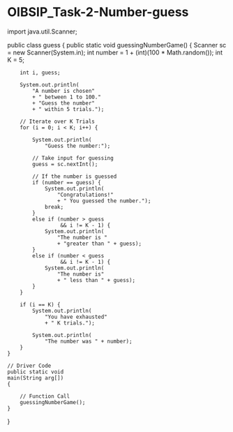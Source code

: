 # OIBSIP_Task-2-Number-guess
import java.util.Scanner;
 
public class guess {
    public static void
    guessingNumberGame()
    {
        Scanner sc = new Scanner(System.in);
        int number = 1 + (int)(100
                               * Math.random());
        int K = 5;
 
        int i, guess;
 
        System.out.println(
            "A number is chosen"
            + " between 1 to 100."
            + "Guess the number"
            + " within 5 trials.");
 
        // Iterate over K Trials
        for (i = 0; i < K; i++) {
 
            System.out.println(
                "Guess the number:");
 
            // Take input for guessing
            guess = sc.nextInt();
 
            // If the number is guessed
            if (number == guess) {
                System.out.println(
                    "Congratulations!"
                    + " You guessed the number.");
                break;
            }
            else if (number > guess
                     && i != K - 1) {
                System.out.println(
                    "The number is "
                    + "greater than " + guess);
            }
            else if (number < guess
                     && i != K - 1) {
                System.out.println(
                    "The number is"
                    + " less than " + guess);
            }
        }
 
        if (i == K) {
            System.out.println(
                "You have exhausted"
                + " K trials.");
 
            System.out.println(
                "The number was " + number);
        }
    }
 
    // Driver Code
    public static void
    main(String arg[])
    {
 
        // Function Call
        guessingNumberGame();
    }
}
